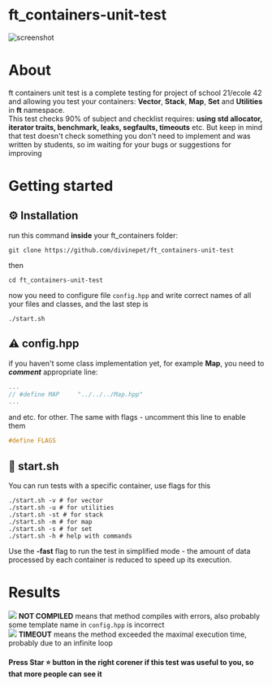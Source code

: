 # ft_containers-unit-test

![screenshot](https://raw.githubusercontent.com/divinepet/ft_containers-unit-test/main/sources/system/credits/screenshot.gif)

# About
<span>ft containers unit test</span> is a complete testing for project of school 21/ecole 42 and allowing you test your containers: <b>Vector</b>, <b>Stack</b>, <b>Map</b>, <b>Set</b> and <b>Utilities</b> in <b>ft</b> namespace.</br>
This test checks 90% of subject and checklist requires: <b>using std allocator, iterator traits, benchmark, leaks, segfaults, timeouts</b> etc. But keep in mind that test doesn't check something you don't need to implement and was written by students, so im waiting for your bugs or suggestions for improving

# Getting started
## ⚙️ Installation
run this command <b>inside</b> your ft_containers folder:
```shell
git clone https://github.com/divinepet/ft_containers-unit-test
```
then
```shell
cd ft_containers-unit-test
```
now you need to configure file ```config.hpp``` and write correct names of all your files and classes, and the last step is
```shell
./start.sh
```
## ⚠️ config.hpp
if you haven't some class implementation yet, for example <b>Map</b>, you need to <b><i>comment</i></b> appropriate line:
```c++
...
// #define MAP     "../../../Map.hpp"
...
```
and etc. for other. The same with flags - uncomment this line to enable them
```c++
#define FLAGS
```
## 📄 start.sh
You can run tests with a specific container, use flags for this
```shell
./start.sh -v # for vector
./start.sh -u # for utilities
./start.sh -st # for stack
./start.sh -m # for map
./start.sh -s # for set
./start.sh -h # help with commands
```
Use the <b>-fast</b> flag to run the test in simplified mode - the amount of data processed by each container is reduced to speed up its execution.

# Results

![](https://via.placeholder.com/15/f00/000000?text=+) <b>NOT COMPILED</b> means that method compiles with errors, also probably some template name in ```config.hpp``` is incorrect</br>
![](https://via.placeholder.com/15/f90/000000?text=+) <b>TIMEOUT</b> means the method exceeded the maximal execution time, probably due to an infinite loop
#### Press Star ⭐ button in the right corener if this test was useful to you, so that more people can see it
